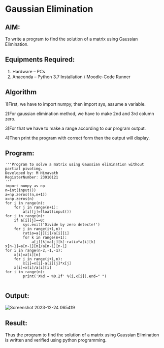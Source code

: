 # Gaussian Elimination

## AIM:
To write a program to find the solution of a matrix using Gaussian Elimination.

## Equipments Required:
1. Hardware – PCs
2. Anaconda – Python 3.7 Installation / Moodle-Code Runner

## Algorithm
1)First, we have to import numpy, then import sys, assume a variable.

2)For gaussian elimination method, we have to make 2nd and 3rd column zero.

3)For that we have to make a range according to our program output.

4)Then print the program with correct form then the output will display.

## Program:
```
'''Program to solve a matrix using Gaussian elimination without partial pivoting.
Developed by: M Himavath
RegisterNumber: 23010121
'''
import numpy as np
n=int(input())
a=np.zeros((n,n+1))
x=np.zeros(n)
for i in range(n):
    for j in range(n+1):
        a[i][j]=float(input())
for i in range(n):
    if a[i][j]==0:
        sys.exit('Divide by zero detecte!')
    for j in range(i+1,n):
        ratio=a[j][i]/a[i][i]
        for k in range(n+1):
            a[j][k]=a[j][k]-ratio*a[i][k]
x[n-1]=a[n-1][n]/a[n-1][n-1]
for i in range(n-2,-1,-1):
    x[i]=a[i][n]
    for j in range(i+1,n):
        x[i]=x[i]-a[i][j]*x[j]
    x[i]=x[i]/a[i][i]
for i in range(n):
        print('X%d = %0.2f' %(i,x[i]),end=" ")
            
```

## Output:

![Screenshot 2023-12-24 065419](https://github.com/Himavath08/Gaussian/assets/139110631/0c434428-22b8-44de-bf05-838527215d7e)


## Result:
Thus the program to find the solution of a matrix using Gaussian Elimination is written and verified using python programming.

